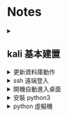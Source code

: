 # Notes
<details>
  <summary></summary>

```console

```
</details>

## kali 基本建置

<details>
  <summary>更新資料庫動作</summary>

```console
sudo apt update
sudo apt upgrade & sudo apt dist-upgrade
sudo apt autoremove
```
</details>

<details>
  <summary>ssh 遠端登入</summary>

```console
sudo systemctl start ssh
sudo systemctl enable ssh
```
</details>

<details>
  <summary>開機自動進入桌面</summary>

```console
修改文件：sudo nano /etc/lightdm/lightdm.conf
autologin-user=<name>
autologin-user-timeout=0
```
</details>

<details>
  <summary>安裝 python3</summary>

```console
sudo apt-get upgrade python3
sudo apt-get install python3-venv
```
</details>

<details>
  <summary>python 虛擬機</summary>

* 使用user權限設定
```console
mkdir bhp
cd bhp
python3 -m venv venv3
source venv3/bin/activate
pip install lxml
deactivate
```

* 登入虛擬機常用指令
```console
cd bhp
source venv3/bin/activate
deactivate
```
</details>
